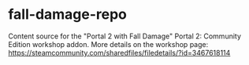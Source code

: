 # fall-damage-repo
 
Content source for the "Portal 2 with Fall Damage" Portal 2: Community Edition workshop addon.
More details on the workshop page: https://steamcommunity.com/sharedfiles/filedetails/?id=3467618114
